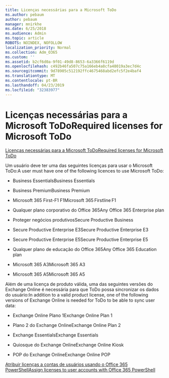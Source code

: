 ```yaml
---
title: Licenças necessárias para a Microsoft ToDo
ms.author: pebaum
author: pebaum
manager: mnirkhe
ms.date: 6/25/2018
ms.audience: Admin
ms.topic: article
ROBOTS: NOINDEX, NOFOLLOW
localization_priority: Normal
ms.collection: Adm_O365
ms.custom: ''
ms.assetid: b2cf6d0a-9f01-49d8-8653-6a3366f6119d
ms.openlocfilehash: c492b46fa507c75a166eb4a8cfa48019a3ec7d4c
ms.sourcegitcommit: 9d78905c512192ffc4675468abd2efc5f2e4baf4
ms.translationtype: MT
ms.contentlocale: pt-BR
ms.lasthandoff: 04/23/2019
ms.locfileid: "32383977"
---
```

# <a name="required-licenses-for-microsoft-todo"></a><span data-ttu-id="8c228-102">Licenças necessárias para a Microsoft ToDo</span><span class="sxs-lookup"><span data-stu-id="8c228-102">Required licenses for Microsoft ToDo</span></span>

[<span data-ttu-id="8c228-103">Licenças necessárias para a Microsoft ToDo</span><span class="sxs-lookup"><span data-stu-id="8c228-103">Required licenses for Microsoft ToDo</span></span>](https://support.office.com/article/381e9d1b-c500-49b5-973e-890fd86528d7.aspx)
  
<span data-ttu-id="8c228-104">Um usuário deve ter uma das seguintes licenças para usar o Microsoft ToDo:</span><span class="sxs-lookup"><span data-stu-id="8c228-104">A user must have one of the following licences to use Microsoft ToDo:</span></span>
  
- <span data-ttu-id="8c228-105">Business Essentials</span><span class="sxs-lookup"><span data-stu-id="8c228-105">Business Essentials</span></span>
    
- <span data-ttu-id="8c228-106">Business Premium</span><span class="sxs-lookup"><span data-stu-id="8c228-106">Business Premium</span></span>
    
- <span data-ttu-id="8c228-107">Microsoft 365 First-F1 F1</span><span class="sxs-lookup"><span data-stu-id="8c228-107">Microsoft 365 Firstline F1</span></span>
    
- <span data-ttu-id="8c228-108">Qualquer plano corporativo do Office 365</span><span class="sxs-lookup"><span data-stu-id="8c228-108">Any Office 365 Enterprise plan</span></span>
    
- <span data-ttu-id="8c228-109">Proteger negócios produtivos</span><span class="sxs-lookup"><span data-stu-id="8c228-109">Secure Productive Business</span></span>
    
- <span data-ttu-id="8c228-110">Secure Productive Enterprise E3</span><span class="sxs-lookup"><span data-stu-id="8c228-110">Secure Productive Enterprise E3</span></span>
    
- <span data-ttu-id="8c228-111">Secure Productive Enterprise E5</span><span class="sxs-lookup"><span data-stu-id="8c228-111">Secure Productive Enterprise E5</span></span>
    
- <span data-ttu-id="8c228-112">Qualquer plano de educação do Office 365</span><span class="sxs-lookup"><span data-stu-id="8c228-112">Any Office 365 Education plan</span></span>
    
- <span data-ttu-id="8c228-113">Microsoft 365 A3</span><span class="sxs-lookup"><span data-stu-id="8c228-113">Microsoft 365 A3</span></span>
    
- <span data-ttu-id="8c228-114">Microsoft 365 A5</span><span class="sxs-lookup"><span data-stu-id="8c228-114">Microsoft 365 A5</span></span>
    
<span data-ttu-id="8c228-115">Além de uma licença de produto válida, uma das seguintes versões do Exchange Online é necessária para que ToDo possa sincronizar os dados do usuário:</span><span class="sxs-lookup"><span data-stu-id="8c228-115">In addition to a valid product license, one of the following versions of Exchange Online is needed for ToDo to be able to sync user data:</span></span> 
  
- <span data-ttu-id="8c228-116">Exchange Online Plano 1</span><span class="sxs-lookup"><span data-stu-id="8c228-116">Exchange Online Plan 1</span></span>
    
- <span data-ttu-id="8c228-117">Plano 2 do Exchange Online</span><span class="sxs-lookup"><span data-stu-id="8c228-117">Exchange Online Plan 2</span></span>
    
- <span data-ttu-id="8c228-118">Exchange Essentials</span><span class="sxs-lookup"><span data-stu-id="8c228-118">Exchange Essentials</span></span>
    
- <span data-ttu-id="8c228-119">Quiosque do Exchange Online</span><span class="sxs-lookup"><span data-stu-id="8c228-119">Exchange Online Kiosk</span></span>
    
- <span data-ttu-id="8c228-120">POP do Exchange Online</span><span class="sxs-lookup"><span data-stu-id="8c228-120">Exchange Online POP</span></span>
    
[<span data-ttu-id="8c228-121">Atribuir licenças a contas de usuários usando o Office 365 PowerShell</span><span class="sxs-lookup"><span data-stu-id="8c228-121">Assign licenses to user accounts with Office 365 PowerShell</span></span>](https://docs.microsoft.com/office365/enterprise/powershell/assign-licenses-to-user-accounts-with-office-365-powershell )
  

